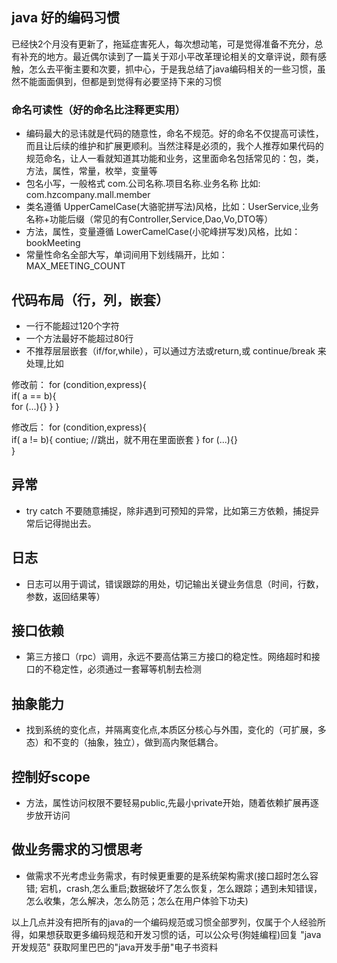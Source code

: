## java 好的编码习惯
已经快2个月没有更新了，拖延症害死人，每次想动笔，可是觉得准备不充分，总有补充的地方。​最近偶尔读到了一篇关于邓小平改革理论相关的文章评说，颇有感触，怎么去平衡主要和次要，抓中心，于是我总结了java编码相关的一些习惯，虽然不能面面俱到，但都是到觉得有必要坚持下来的习惯

### 命名可读性（好的命名比注释更实用）
* 编码最大的忌讳就是代码的随意性，命名不规范。好的命名不仅提高可读性，而且让后续的维护和扩展更顺利。当然注释是必须的，我个人推荐如果代码的规范命名，让人一看就知道其功能和业务，这里面命名包括常见的：包，类，方法，属性，常量，枚举，变量等
* 包名小写，一般格式 com.公司名称.项目名称.业务名称 比如: com.hzcompany.mall.member
* 类名遵循 UpperCamelCase(大骆驼拼写法)风格，比如：UserService,业务名称+功能后缀（常见的有Controller,Service,Dao,Vo,DTO等）
* 方法，属性，变量遵循 LowerCamelCase(小驼峰拼写发)风格，比如：bookMeeting
* 常量性命名全部大写，单词间用下划线隔开，比如：MAX_MEETING_COUNT




## 代码布局（行，列，嵌套）
* 一行不能超过120个字符
* 一个方法最好不能超过80行
* 不推荐层层嵌套（if/for,while），可以通过方法或return,或 continue/break 来处理,比如
  
修改前：
for (condition,express){  
    if( a == b){   
       for (...){} 
    }
 }
 
 修改后：
 for (condition,express){  
     if( a != b){ 
       contiue;  //跳出，就不用在里面嵌套
     } 
     for (...){}  
  }


## 异常
* try catch 不要随意捕捉，除非遇到可预知的异常，比如第三方依赖，捕捉异常后记得抛出去。

## 日志
* 日志可以用于调试，错误跟踪的用处，切记输出关键业务信息（时间，行数，参数，返回结果等）

## 接口依赖
* 第三方接口（rpc）调用，永远不要高估第三方接口的稳定性。网络超时和接口的不稳定性，必须通过一套幂等机制去检测


## 抽象能力
* 找到系统的变化点，并隔离变化点,本质区分核心与外围，变化的（可扩展，多态）和不变的（抽象，独立），做到高内聚低耦合。

## 控制好scope
* 方法，属性访问权限不要轻易public,先最小private开始，随着依赖扩展再逐步放开访问

## 做业务需求的习惯思考
* 做需求不光考虑业务需求，有时候更重要的是系统架构需求(接口超时怎么容错; 宕机，crash,怎么重启;数据破坏了怎么恢复，怎么跟踪；遇到未知错误，怎么收集，怎么解决，怎么防范；怎么在用户体验下功夫)

以上几点并没有把所有的java的一个编码规范或习惯全部罗列，仅属于个人经验所得，如果想获取更多编码规范和开发习惯的话，可以公众号(狗娃编程)回复 "java开发规范" 获取阿里巴巴的"java开发手册"电子书资料
